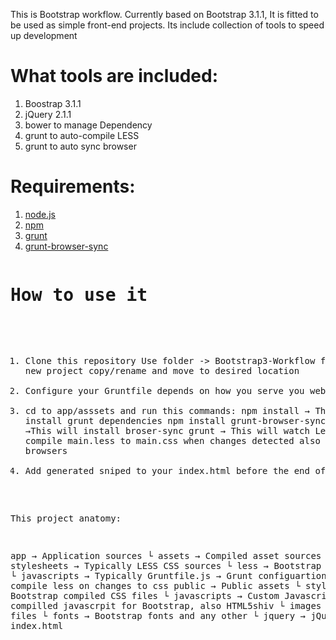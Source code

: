 This is Bootstrap workflow. Currently based on Bootstrap 3.1.1, It is fitted to be used as simple front-end projects. Its include collection of tools to speed up development

<h1> What tools are included:</h1>
<ol>
    <li>Boostrap 3.1.1</li>
    <li>jQuery 2.1.1</li>
    <li>bower to manage Dependency</li>
    <li>grunt to auto-compile LESS</li>
    <li>grunt to auto sync browser</li>
</ol>

<h1>Requirements: </h1>
<ol>
    <li><a href="http://nodejs.org/">node.js</a></li>
    <li><a href="https://www.npmjs.org/doc/README.html">npm</a></li>
    <li><a href="http://gruntjs.com/getting-started">grunt</a></li>
    <li><a href="https://github.com/shakyShane/grunt-browser-sync">grunt-browser-sync</a></li>
</ol>
<pre>
<h1>How to use it</h1> 

1. Clone this repository
    Use folder -> Bootstrap3-Workflow for your new project copy/rename and move to desired location
2. Configure your Gruntfile depends on how you serve you website
    https://github.com/shakyShane/grunt-browser-sync#options
3. cd to app/asssets and run this commands:
    npm install    → This will install grunt dependencies
    npm install grunt-browser-sync --save-dev →This will install broser-sync
    grunt          → This will watch Less folder and compile main.less to main.css when changes detected also reload browsers
4. Add generated sniped to your index.html before the end of body


This project anatomy:

app                      → Application sources
 └ assets                → Compiled asset sources
    └ stylesheets        → Typically LESS CSS sources
    	└ less        	 → Bootstrap LESS sources
    └ javascripts        → Typically 
  Gruntfile.js           → Grunt configuartion, It will compile less on changes to css
public                   → Public assets
 └ stylesheets           → Bootstrap compiled CSS files
 └ javascripts           → Custom Javascript files and compilled javascrpit for Bootstrap, also HTML5shiv
 └ images                → Images files 
 └ fonts                 → Bootstrap fonts and any other
 └ jquery                → jQuery 
index.html


</pre>

